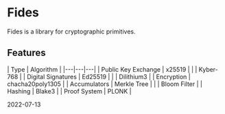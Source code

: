 # Fides

Fides is a library for cryptographic primitives.

## Features

| Type | Algorithm |
|---|---|---|
| Public Key Exchange | x25519 |
| | Kyber-768 |
| Digital Signatures | Ed25519 |
| | Dilithium3 |
| Encryption | chacha20poly1305 |
| Accumulators | Merkle Tree |
| | Bloom Filter |
| Hashing | Blake3 |
| Proof System | PLONK |

2022-07-13
